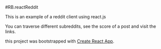#RB.reactReddit

This is an example of a reddit client using react.js

You can traverse different subreddits, see the score of a post and visit the links.





this project was bootstrapped with [Create React App](https://github.com/facebookincubator/create-react-app).